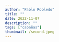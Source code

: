 ```yaml
---
author: "Pablo Robledo"
title: ""
date: 2022-11-07
description: ""
tags: ["cabañas"]
thumbnail: /second.jpeg
---
```

